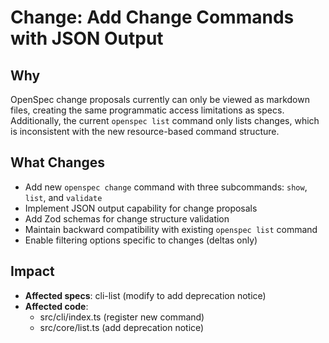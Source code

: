 # Change: Add Change Commands with JSON Output

## Why

OpenSpec change proposals currently can only be viewed as markdown files, creating the same programmatic access limitations as specs. Additionally, the current `openspec list` command only lists changes, which is inconsistent with the new resource-based command structure.

## What Changes

- Add new `openspec change` command with three subcommands: `show`, `list`, and `validate`
- Implement JSON output capability for change proposals
- Add Zod schemas for change structure validation
- Maintain backward compatibility with existing `openspec list` command
- Enable filtering options specific to changes (deltas only)

## Impact

- **Affected specs**: cli-list (modify to add deprecation notice)
- **Affected code**:
  - src/cli/index.ts (register new command)
  - src/core/list.ts (add deprecation notice)